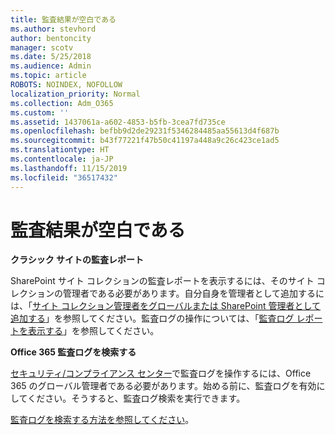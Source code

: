 ```yaml
---
title: 監査結果が空白である
ms.author: stevhord
author: bentoncity
manager: scotv
ms.date: 5/25/2018
ms.audience: Admin
ms.topic: article
ROBOTS: NOINDEX, NOFOLLOW
localization_priority: Normal
ms.collection: Adm_O365
ms.custom: ''
ms.assetid: 1437061a-a602-4853-b5fb-3cea7fd735ce
ms.openlocfilehash: befbb9d2de29231f5346284485aa55613d4f687b
ms.sourcegitcommit: b43f77221f47b50c41197a448a9c26c423ce1ad5
ms.translationtype: HT
ms.contentlocale: ja-JP
ms.lasthandoff: 11/15/2019
ms.locfileid: "36517432"
---
```

# <a name="auditing-results-are-blank"></a>監査結果が空白である

 **クラシック サイトの監査レポート**
  
SharePoint サイト コレクションの監査レポートを表示するには、そのサイト コレクションの管理者である必要があります。自分自身を管理者として追加するには、「[サイト コレクション管理者をグローバルまたは SharePoint 管理者として追加する](https://go.microsoft.com/fwlink/?linkid=869390)」を参照してください。監査ログの操作については、「[監査ログ レポートを表示する](https://go.microsoft.com/fwlink/?linkid=395237)」を参照してください。 
  
 **Office 365 監査ログを検索する**
  
[セキュリティ/コンプライアンス センター](https://protection.office.com)で監査ログを操作するには、Office 365 のグローバル管理者である必要があります。始める前に、監査ログを有効にしてください。そうすると、監査ログ検索を実行できます。 
  
[監査ログを検索する方法を参照してください](https://go.microsoft.com/fwlink/?linkid=708432)。
  

